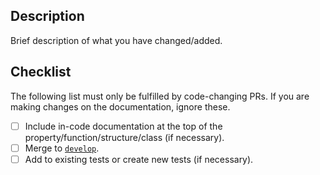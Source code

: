 ## Description

Brief description of what you have changed/added.

## Checklist

The following list must only be fulfilled by code-changing PRs. If you are making changes on the documentation, ignore these.

-   [ ] Include in-code documentation at the top of the property/function/structure/class (if necessary).
-   [ ] Merge to [`develop`](https://github.com/dehesa/Decimal64/tree/develop).
-   [ ] Add to existing tests or create new tests (if necessary).
